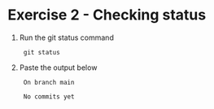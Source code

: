 # Exercise 2 - Checking status

1. Run the git status command

        git status

2. Paste the output below

        On branch main

        No commits yet